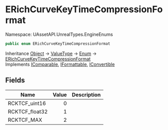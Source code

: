 # ERichCurveKeyTimeCompressionFormat

Namespace: UAssetAPI.UnrealTypes.EngineEnums

```csharp
public enum ERichCurveKeyTimeCompressionFormat
```

Inheritance [Object](https://docs.microsoft.com/en-us/dotnet/api/system.object) → [ValueType](https://docs.microsoft.com/en-us/dotnet/api/system.valuetype) → [Enum](https://docs.microsoft.com/en-us/dotnet/api/system.enum) → [ERichCurveKeyTimeCompressionFormat](./uassetapi.unrealtypes.engineenums.erichcurvekeytimecompressionformat.md)<br>
Implements [IComparable](https://docs.microsoft.com/en-us/dotnet/api/system.icomparable), [IFormattable](https://docs.microsoft.com/en-us/dotnet/api/system.iformattable), [IConvertible](https://docs.microsoft.com/en-us/dotnet/api/system.iconvertible)

## Fields

| Name | Value | Description |
| --- | --: | --- |
| RCKTCF_uint16 | 0 |  |
| RCKTCF_float32 | 1 |  |
| RCKTCF_MAX | 2 |  |

